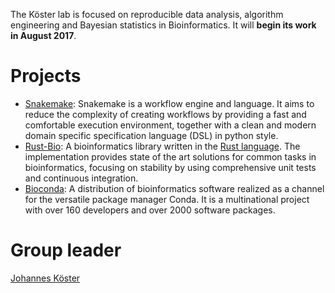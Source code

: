 The Köster lab is focused on reproducible data analysis, algorithm engineering and Bayesian statistics in Bioinformatics.
It will **begin its work in August 2017**.

# Projects

* [Snakemake](https://snakemake.bitbucket.io): Snakemake is a workflow engine and language. It aims to reduce the complexity of creating workflows by providing a fast and comfortable execution environment, together with a clean and modern domain specific specification language (DSL) in python style.
* [Rust-Bio](https://rust-bio.github.io): A bioinformatics library written in the [Rust language](https://rust-lang.org). The implementation provides state of the art solutions for common tasks in bioinformatics, focusing on stability by using comprehensive unit tests and continuous integration.
* [Bioconda](https://bioconda.github.io): A distribution of bioinformatics software realized as a channel for the versatile package manager Conda. It is a multinational project with over 160 developers and over 2000 software packages.


# Group leader

[Johannes Köster](https://johanneskoester.bitbucket.io)
